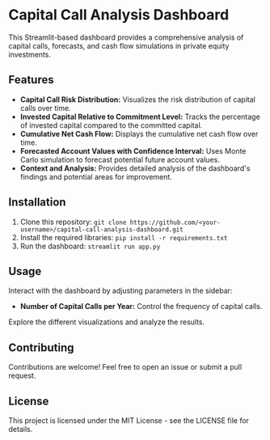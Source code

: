 # Capital Call Analysis Dashboard

This Streamlit-based dashboard provides a comprehensive analysis of capital calls, forecasts, and cash flow simulations in private equity investments.

## Features

* **Capital Call Risk Distribution:** Visualizes the risk distribution of capital calls over time.
* **Invested Capital Relative to Commitment Level:** Tracks the percentage of invested capital compared to the committed capital.
* **Cumulative Net Cash Flow:** Displays the cumulative net cash flow over time.
* **Forecasted Account Values with Confidence Interval:** Uses Monte Carlo simulation to forecast potential future account values.
* **Context and Analysis:** Provides detailed analysis of the dashboard's findings and potential areas for improvement.

## Installation

1. Clone this repository: `git clone https://github.com/<your-username>/capital-call-analysis-dashboard.git`
2. Install the required libraries: `pip install -r requirements.txt`
3. Run the dashboard: `streamlit run app.py`

## Usage

Interact with the dashboard by adjusting parameters in the sidebar:

* **Number of Capital Calls per Year:**  Control the frequency of capital calls.

Explore the different visualizations and analyze the results.

## Contributing

Contributions are welcome! Feel free to open an issue or submit a pull request.

## License

This project is licensed under the MIT License - see the LICENSE file for details.
